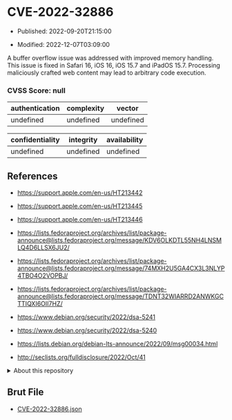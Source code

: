 # CVE-2022-32886

- Published: 2022-09-20T21:15:00

- Modified: 2022-12-07T03:09:00

A buffer overflow issue was addressed with improved memory handling. This issue is fixed in Safari 16, iOS 16, iOS 15.7 and iPadOS 15.7. Processing maliciously crafted web content may lead to arbitrary code execution.

### CVSS Score: **null**

| authentication | complexity | vector |
| --- | --- | --- |
| undefined | undefined | undefined |

| confidentiality | integrity | availability |
| --- | --- | --- |
| undefined | undefined | undefined |

## References

* https://support.apple.com/en-us/HT213442

* https://support.apple.com/en-us/HT213445

* https://support.apple.com/en-us/HT213446

* https://lists.fedoraproject.org/archives/list/package-announce@lists.fedoraproject.org/message/KDV6OLKDTL55NH4LNSMLQ4D6LLSX6JU2/

* https://lists.fedoraproject.org/archives/list/package-announce@lists.fedoraproject.org/message/74MXH2U5GA4CX3L3NLYP4TBO4O2VOPBJ/

* https://lists.fedoraproject.org/archives/list/package-announce@lists.fedoraproject.org/message/TDNT32WIARRD2ANWKGCTTIQXI6OII7HZ/

* https://www.debian.org/security/2022/dsa-5241

* https://www.debian.org/security/2022/dsa-5240

* https://lists.debian.org/debian-lts-announce/2022/09/msg00034.html

* http://seclists.org/fulldisclosure/2022/Oct/41

<details>
<summary>About this repository</summary> 

  This repository is part of the project [Live Hack CVE](https://github.com/Live-Hack-CVE). Main website can be found [www.live-hack.org](https://www.live-hack.org) 
  
  Made by [Sn0wAlice](https://github.com/Sn0wAlice) for the people that care about security and need to have a feed of the latest CVEs. Hope you enjoy it, don't forget to star the repo and follow me on [Twitter](https://twitter.com/Sn0wAlice) and [Github](https://github.com/Sn0wAlice). And that is my [personnal website](https://www.alice-snow.me/)

  - [Home Page](https://github.com/Live-Hack-CVE)
  - [Framework](https://github.com/Live-Hack-CVE/cve-framework)
  - [CVE database](https://github.com/Live-Hack-CVE/full_database)
  - [Changelog](https://github.com/Live-Hack-CVE/Changelog)
</details>

## Brut File

* [CVE-2022-32886.json](https://raw.githubusercontent.com/Live-Hack-CVE/full_database/main/cves/2022/CVE-2022-32886.json)

